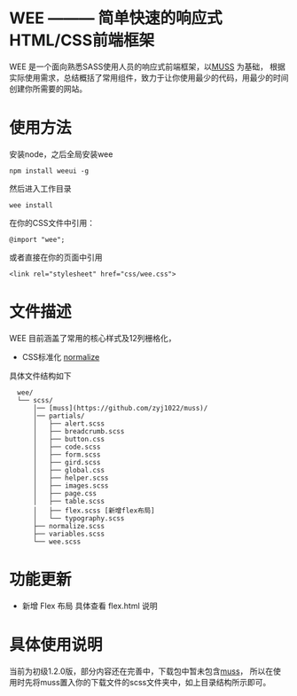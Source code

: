 # WEE ——— 简单快速的响应式HTML/CSS前端框架

WEE 是一个面向熟悉SASS使用人员的响应式前端框架，以[MUSS](https://github.com/zyj1022/muss) 为基础，
根据实际使用需求，总结概括了常用组件，致力于让你使用最少的代码，用最少的时间创建你所需要的网站。

# 使用方法

安装node，之后全局安装wee

	npm install weeui -g

然后进入工作目录

	wee install

在你的CSS文件中引用：

	@import "wee";

或者直接在你的页面中引用

    <link rel="stylesheet" href="css/wee.css">

# 文件描述

WEE 目前涵盖了常用的核心样式及12列栅格化，
- CSS标准化 [normalize](http://necolas.github.io/normalize.css/)

具体文件结构如下

```
  wee/
  └── scss/
      │── [muss](https://github.com/zyj1022/muss)/
      │── partials/
      │   ├── alert.scss
      │   ├── breadcrumb.scss
      │   ├── button.css
      │   ├── code.scss
      │   ├── form.scss
      │   ├── gird.scss
      │   ├── global.css
      │   ├── helper.scss
      │   ├── images.scss
      │   ├── page.css
      │   ├── table.scss
      │   ├── flex.scss [新增flex布局]
      │   └── typography.scss
      ├── normalize.scss
      ├── variables.scss
      └── wee.scss
```

# 功能更新

- 新增 Flex 布局 具体查看 flex.html 说明

# 具体使用说明

当前为初级1.2.0版，部分内容还在完善中，下载包中暂未包含[muss](https://github.com/zyj1022/muss)，
所以在使用时先将muss置入你的下载文件的scss文件夹中，如上目录结构所示即可。
